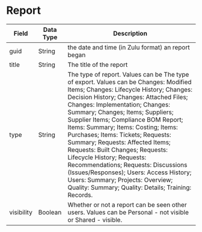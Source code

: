 # Report

| Field<br> | Data Type<br> | Description<br> |
|  --- |  --- |  --- | 
| guid<br> | String<br> | the date and time \(in Zulu format\) an report began<br> |
| title<br> | String<br> | The title of the report<br> |
| type<br> | String<br> | The type of report. Values can be The type of export. Values can be Changes: Modified Items; Changes: Lifecycle History; Changes: Decision History; Changes: Attached Files; Changes: Implementation; Changes: Summary; Changes; Items; Suppliers; Supplier Items; Compliance BOM Report; Items: Summary; Items: Costing; Items: Purchases; Items: Tickets; Requests: Summary; Requests: Affected Items; Requests: Built Changes; Requests: Lifecycle History; Requests: Recommendations; Requests: Discussions \(Issues/Responses\); Users: Access History; Users: Summary; Projects: Overview; Quality: Summary; Quality: Details; Training: Records.<br> |
| visibility<br> | Boolean<br> | Whether or not a report can be seen other users. Values can be Personal - not visible or Shared - visible.<br> |

